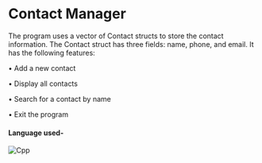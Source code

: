 # Contact Manager
The program uses a vector of Contact structs to store the contact information. 
The Contact struct has three fields: name, phone, and email.
It has the following features:

•	Add a new contact

•	Display all contacts

•	Search for a contact by name

•	Exit the program

#### Language used-
 ![Cpp](https://img.shields.io/badge/C%2B%2B-00599C?style=for-the-badge&logo=c%2B%2B&logoColor=white)
